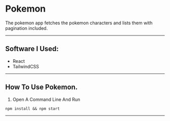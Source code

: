 # Pokemon

The pokemon app fetches the pokemon characters and lists them with pagination included.

---

## Software I Used:
* React
* TailwindCSS
---


## How To Use Pokemon.
1. Open A Command Line And Run
```
npm install && npm start
```
---